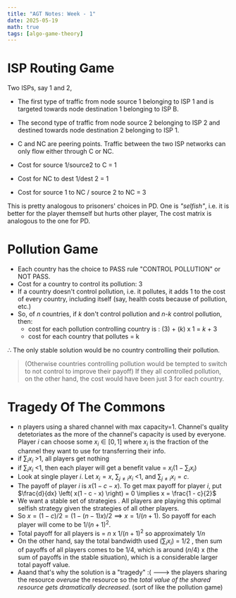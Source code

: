 ```yaml
---
title: "AGT Notes: Week - 1"
date: 2025-05-19
math: true  
tags: [algo-game-theory]
---
```


# ISP Routing Game


Two ISPs, say 1 and 2, 
- The first type of traffic  from node source 1 belonging to ISP 1 and is targeted towards node destination 1 belonging to ISP B. 
- The second type of traffic from node source 2 belonging to ISP 2 and destined towards node destination 2 belonging to ISP 1.
-  C and NC are peering points. Traffic between the two ISP networks can only flow either through C or NC.

 - Cost for source 1/source2 to C = 1
 - Cost for NC to dest 1/dest 2 = 1
 - Cost for source 1 to NC / source 2 to NC = 3


This is pretty analogous to prisoners' choices in PD. One is *"selfish"*, i.e. it is better for the player themself but hurts other player,  The cost matrix is analogous to the one for PD. 



# Pollution Game 

- Each country has the choice to PASS rule "CONTROL POLLUTION" or NOT PASS.
- Cost for a country to control its pollution: 3
- If a country doesn't control pollution, i.e. it pollutes, it adds 1 to the cost of every country, including itself (say, health costs because of pollution, etc.)
- So, of *n* countries, if *k* don't control pollution and *n-k* control pollution, then:
    - cost for each pollution controlling country is : (3) + (*k*) x 1 = *k* + 3
    - cost for each country that pollutes = k
 
 $\therefore$ The only stable solution would be no country controlling their pollution. 
 >(Otherwise countries controlling pollution would be tempted to switch to not control to improve their payoff)
 > If they all controlled pollution, on the other hand, the cost would have been just 3 for each country.


# Tragedy Of The Commons 

 - n players using a shared channel with max capacity=1. Channel's quality detetoriates as the more of the channel's capacity is used by everyone. Player $i$ can choose some $x_i \in [0,1]$ where $x_i$ is the fraction of the channel they want to use for transferring their info. 
 - if $\sum_{i}x_i$ >1, all players get nothing 
 - if $\sum_{i}x_i$ <1, then each player will get a benefit value = $x_i(1-\sum_{i}x_i)$ 
 -  Look at single player $i$. Let $x_i = x$,  $\sum_{j \neq  i}x_i$ <1, and $\sum_{j \neq  i}x_i = c$. 
 - The payoff of player $i$ is $x(1 - c - x)$. To get max payoff for player $i$, put $\frac{d}{dx} \left( x(1 - c - x) \right) = 0 \implies x = \frac{1 - c}{2}$
 - We want a stable set of strategies . All players are playing this optimal selfish strategy given the strategies of all other players. 
 - So $x = (1 - c)/2 = (1-(n-1)x)/2 \implies x = 1/(n+1)$. So payoff for each player will come to be $1/(n+1)^2$. 
 - Total payoff for all players is = $n$ x $1/(n+1)^2$  so approximately $1/n$
 - On the other hand, say the total bandwidth used ($\sum_{i}x_i$) = 1/2 , then sum of payoffs of all players comes to be 1/4, which is around ($n/4$) x (the sum of payoffs in the stable situation), which is a considerable larger total payoff value. 
 - Aaand that's why the solution is a "tragedy" :( ---> the players sharing the resource *overuse* the resource so the *total value of the shared resource gets dramatically decreased*. (sort of like the pollution game) 
